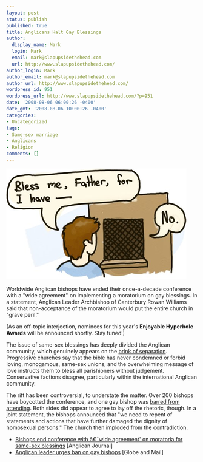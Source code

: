 ```yaml
---
layout: post
status: publish
published: true
title: Anglicans Halt Gay Blessings
author:
  display_name: Mark
  login: Mark
  email: mark@slapupsidethehead.com
  url: http://www.slapupsidethehead.com/
author_login: Mark
author_email: mark@slapupsidethehead.com
author_url: http://www.slapupsidethehead.com/
wordpress_id: 951
wordpress_url: http://www.slapupsidethehead.com/?p=951
date: '2008-08-06 06:00:26 -0400'
date_gmt: '2008-08-06 10:00:26 -0400'
categories:
- Uncategorized
tags:
- Same-sex marriage
- Anglicans
- Religion
comments: []
---
```

![](/wp-content/media/2008/08/confessional.jpg "Confessional")

Worldwide Anglican bishops have ended their once-a-decade conference with a "wide agreement" on implementing a moratorium on gay blessings. In a statement, Anglican Leader Archbishop of Canterbury Rowan Williams said that non-acceptance of the moratorium would put the entire church in "grave peril."

(As an off-topic interjection, nominees for this year's **Enjoyable Hyperbole Awards** will be announced shortly. Stay tuned!)

The issue of same-sex blessings has deeply divided the Anglican community, which genuinely appears on the [brink of separation](http://www.slapupsidethehead.com/2008/06/conservative-anglicans-battle-progressive-churches/ "All in all a bizarre situation"). Progressive churches say that the bible has never condemned or forbid loving, monogamous, same-sex unions, and the overwhelming message of love instructs them to bless all parishioners without judgement. Conservative factions disagree, particularly within the international Anglican community.

The rift has been controversial, to understate the matter. Over 200 bishops have boycotted the conference, and one gay bishop was [barred from attending](http://www.slapupsidethehead.com/2008/07/worldwide-anglican-conference-bars-their-own-bishop/ "Becaues banning someone always prevents contention"). Both sides did appear to agree to lay off the rhetoric, though. In a joint statement, the bishops announced that "we need to repent of statements and actions that have further damaged the dignity of homosexual persons." The church then imploded from the contradiction.

- [Bishops end conference with â€˜wide agreement' on moratoria for same-sex blessings](http://www.anglicanjournal.com/100/article/bishops-end-conference-with-wide-agreement-on-moratoria-for-same-sex-blessings-cross-border-inter/) [Anglican Journal]
- [Anglican leader urges ban on gay bishops](http://www.theglobeandmail.com/servlet/story/RTGAM.20080803.wanglicangayban0803/BNStory/International/home) [Globe and Mail]
